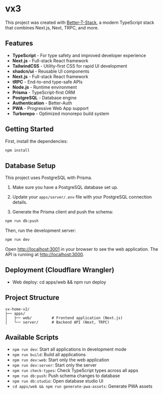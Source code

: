 # vx3

This project was created with [Better-T-Stack](https://github.com/AmanVarshney01/create-better-t-stack), a modern TypeScript stack that combines Next.js, Next, TRPC, and more.

## Features

- **TypeScript** - For type safety and improved developer experience
- **Next.js** - Full-stack React framework
- **TailwindCSS** - Utility-first CSS for rapid UI development
- **shadcn/ui** - Reusable UI components
- **Next.js** - Full-stack React framework
- **tRPC** - End-to-end type-safe APIs
- **Node.js** - Runtime environment
- **Prisma** - TypeScript-first ORM
- **PostgreSQL** - Database engine
- **Authentication** - Better-Auth
- **PWA** - Progressive Web App support
- **Turborepo** - Optimized monorepo build system

## Getting Started

First, install the dependencies:

```bash
npm install
```
## Database Setup

This project uses PostgreSQL with Prisma.

1. Make sure you have a PostgreSQL database set up.
2. Update your `apps/server/.env` file with your PostgreSQL connection details.

3. Generate the Prisma client and push the schema:
```bash
npm run db:push
```


Then, run the development server:

```bash
npm run dev
```

Open [http://localhost:3001](http://localhost:3001) in your browser to see the web application.
The API is running at [http://localhost:3000](http://localhost:3000).





## Deployment (Cloudflare Wrangler)
- Web deploy: cd apps/web && npm run deploy


## Project Structure

```
vx-home-v2/
├── apps/
│   ├── web/         # Frontend application (Next.js)
│   └── server/      # Backend API (Next, TRPC)
```

## Available Scripts

- `npm run dev`: Start all applications in development mode
- `npm run build`: Build all applications
- `npm run dev:web`: Start only the web application
- `npm run dev:server`: Start only the server
- `npm run check-types`: Check TypeScript types across all apps
- `npm run db:push`: Push schema changes to database
- `npm run db:studio`: Open database studio UI
- `cd apps/web && npm run generate-pwa-assets`: Generate PWA assets
